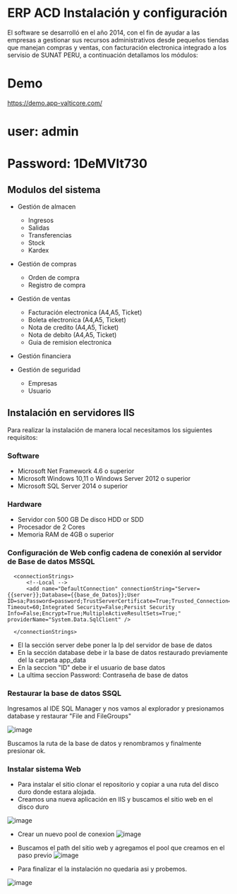 # ERP ACD Instalación y configuración

El software se desarrolló  en el año 2014, con el fin de ayudar a las empresas a gestionar sus recursos administrativos desde pequeños tiendas que manejan compras y ventas, con facturación electronica integrado a los servisio de SUNAT PERU, a continuación detallamos los módulos: 

# Demo 

https://demo.app-valticore.com/
# user: admin
# Password: 1DeMVlt730


## Modulos del sistema
- Gestión de almacen
   - Ingresos
   - Salidas
   - Transferencias
   - Stock
   - Kardex
   
- Gestión de compras
  - Orden de compra
  - Registro de compra
- Gestión de ventas
  - Facturación electronica (A4,A5, Ticket)
  - Boleta electronica (A4,A5, Ticket)
  - Nota de credito (A4,A5, Ticket)
  - Nota de debíto (A4,A5, Ticket)
  - Guia de remision electronica
- Gestión financiera
- Gestión de seguridad
  - Empresas
  - Usuario


## Instalación en servidores IIS
Para realizar la instalación de manera local necesitamos los siguientes requisitos:

### Software
- Microsoft Net Framework 4.6 o superior
- Microsoft Windows 10,11 o Windows Server 2012 o superior
- Microsoft SQL Server 2014 o superior

### Hardware
- Servidor con 500 GB De disco HDD or SDD
- Procesador de 2 Cores
- Memoria RAM de 4GB o superior


### Configuración de Web config cadena de conexión al servidor de Base de datos MSSQL

```
  <connectionStrings>
	  <!--Local -->
	  <add name="DefaultConnection" connectionString="Server={{server}};Database={{base_de_Datos}};User ID=sa;Password=password;TrustServerCertificate=True;Trusted_Connection=False;Connection Timeout=60;Integrated Security=False;Persist Security Info=False;Encrypt=True;MultipleActiveResultSets=True;" providerName="System.Data.SqlClient" />
	
  </connectionStrings>
```

- El la sección server debe poner la Ip del servidor de base de datos
- En la sección database debe ir la base de datos restaurado previamente del la carpeta app_data
- En la seccion  "ID" debe ir el usuario de base datos
- La ultima seccion Password: Contraseña de base de datos


### Restaurar la base de datos SSQL

Ingresamos al IDE SQL Manager y nos vamos al explorador y presionamos database y restaurar "File and FileGroups"  

![image](https://user-images.githubusercontent.com/15756971/226461084-333e066b-51e5-4fe7-994d-28ac2199afc1.png)

Buscamos la ruta de la base de datos y renombramos y finalmente presionar ok.

### Instalar sistema Web
- Para instalar el sitio clonar el repositorio y copiar a una ruta del disco duro donde estara alojada.
- Creamos una nueva aplicación en IIS y buscamos el sitio web en el disco duro 

![image](https://user-images.githubusercontent.com/15756971/226465482-ae72a7f5-f768-4f3e-ba7c-9f247ffc1b92.png)

- Crear un nuevo pool de conexion
![image](https://user-images.githubusercontent.com/15756971/226465775-24acfdeb-48df-4172-874f-26fc3d633c48.png)

- Buscamos el path del sitio web y agregamos el pool que creamos en el paso previo
![image](https://user-images.githubusercontent.com/15756971/226466208-6546ab73-46fd-43d8-9d28-439bcc9fdd0f.png)

- Para finalizar el la instalación no quedaria asi y probemos.

![image](https://user-images.githubusercontent.com/15756971/226466489-2928494a-45bf-46ae-bf6c-bde0c113a530.png)




